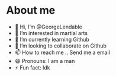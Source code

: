 # About me

- 👋 Hi, I’m @GeorgeLendable
- 👀 I’m interested in martial arts
- 🌱 I’m currently learning Github
- 💞️ I’m looking to collaborate on Github
- 📫 How to reach me .. Send me a email
- 😄 Pronouns: I am a man
- ⚡ Fun fact: Idk

<!---
GeorgeLendable/GeorgeLendable is a ✨ special ✨ repository because its `README.md` (this file) appears on your GitHub profile.
You can click the Preview link to take a look at your changes.
--->
